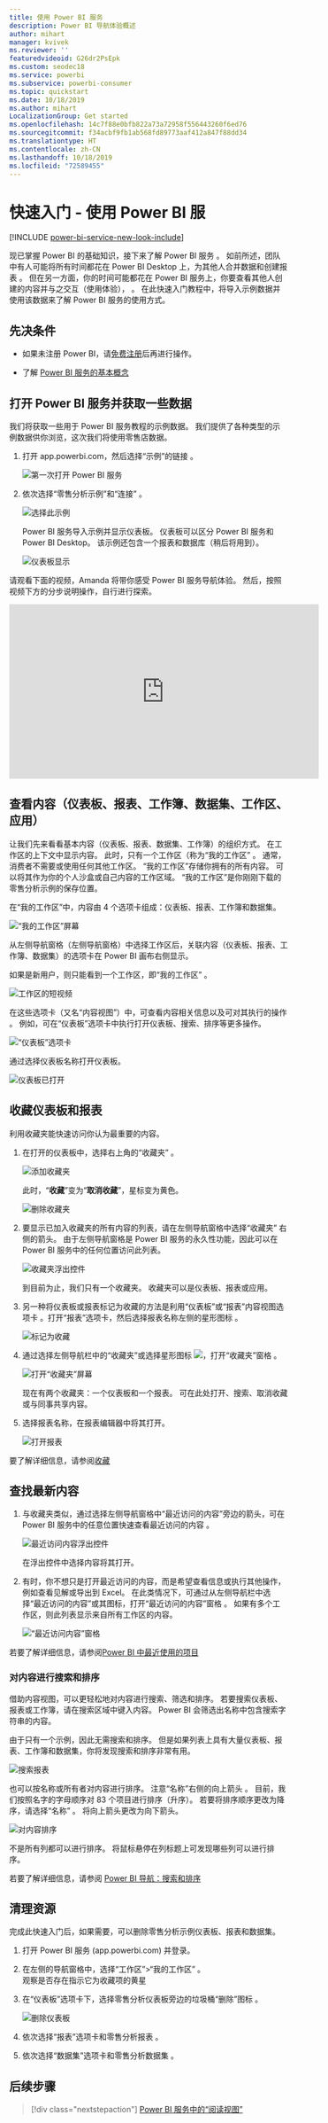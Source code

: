 ```yaml
---
title: 使用 Power BI 服务
description: Power BI 导航体验概述
author: mihart
manager: kvivek
ms.reviewer: ''
featuredvideoid: G26dr2PsEpk
ms.custom: seodec18
ms.service: powerbi
ms.subservice: powerbi-consumer
ms.topic: quickstart
ms.date: 10/18/2019
ms.author: mihart
LocalizationGroup: Get started
ms.openlocfilehash: 14c7f88e0bfb822a73a72958f556443260f6ed76
ms.sourcegitcommit: f34acbf9fb1ab568fd89773aaf412a847f88dd34
ms.translationtype: HT
ms.contentlocale: zh-CN
ms.lasthandoff: 10/18/2019
ms.locfileid: "72589455"
---
```

# <a name="quickstart---getting-around-in-power-bi-service"></a>快速入门 - 使用 Power BI 服

[!INCLUDE [power-bi-service-new-look-include](../includes/power-bi-service-new-look-include.md)]

现已掌握 Power BI 的基础知识，接下来了解 Power BI 服务  。 如前所述，团队中有人可能将所有时间都花在 Power BI Desktop 上，为其他人合并数据和创建报表  。 但在另一方面，你的时间可能都花在 Power BI 服务上，你要查看其他人创建的内容并与之交互（使用体验），  。 在此快速入门教程中，将导入示例数据并使用该数据来了解 Power BI 服务的使用方式。 
 
## <a name="prerequisites"></a>先决条件

- 如果未注册 Power BI，请[免费注册](https://app.powerbi.com/signupredirect?pbi_source=web)后再进行操作。

- 了解 [Power BI 服务的基本概念](end-user-basic-concepts.md)

## <a name="open-power-bi-service-and-get-some-data"></a>打开 Power BI 服务并获取一些数据
我们将获取一些用于 Power BI 服务教程的示例数据。 我们提供了各种类型的示例数据供你浏览，这次我们将使用零售店数据。    
1. 打开 app.powerbi.com，然后选择“示例”的链接  。 

    ![第一次打开 Power BI 服务](./media/end-user-experience/power-bi-new-user.png)

2. 依次选择“零售分析示例”和“连接”  。

    ![选择此示例](./media/end-user-experience/power-bi-retail-sample.png)

    Power BI 服务导入示例并显示仪表板。 仪表板可以区分 Power BI 服务和 Power BI Desktop。 该示例还包含一个报表和数据库（稍后将用到）。

    ![仪表板显示](media/end-user-experience/power-bi-dashboard.png)

请观看下面的视频，Amanda 将带你感受 Power BI 服务导航体验。  然后，按照视频下方的分步说明操作，自行进行探索。

<iframe width="560" height="315" src="https://www.youtube.com/embed/G26dr2PsEpk" frameborder="0" allowfullscreen></iframe>


## <a name="view-content-dashboards-reports-workbooks-datasets-workspaces-apps"></a>查看内容（仪表板、报表、工作簿、数据集、工作区、应用）
让我们先来看看基本内容（仪表板、报表、数据集、工作簿）的组织方式。 在工作区的上下文中显示内容。 此时，只有一个工作区（称为“我的工作区”  。 通常，消费者不需要或使用任何其他工作区。 “我的工作区”存储你拥有的所有内容。 可以将其作为你的个人沙盒或自己内容的工作区域。 “我的工作区”是你刚刚下载的零售分析示例的保存位置。 

在“我的工作区”中，内容由 4 个选项卡组成：仪表板、报表、工作簿和数据集。

![“我的工作区”屏幕](./media/end-user-experience/power-bi-my-workspace.png)

从左侧导航窗格（左侧导航窗格）中选择工作区后，关联内容（仪表板、报表、工作簿、数据集）的选项卡在 Power BI 画布右侧显示。

如果是新用户，则只能看到一个工作区，即“我的工作区”  。

![工作区的短视频](./media/end-user-experience/nav.gif)

在这些选项卡（又名“内容视图”）中，可查看内容相关信息以及可对其执行的操作  。  例如，可在“仪表板”选项卡中执行打开仪表板、搜索、排序等更多操作。

![“仪表板”选项卡](./media/end-user-experience/power-bi-dashboard-tab.png)

通过选择仪表板名称打开仪表板。

![仪表板已打开](./media/end-user-experience/power-bi-open-dashboard.png)

## <a name="favorite-a-dashboard-and-a-report"></a>收藏仪表板和报表
 利用收藏夹能快速访问你认为最重要的内容。  

1. 在打开的仪表板中，选择右上角的“收藏夹”  。
   
   ![添加收藏夹](./media/end-user-experience/powerbi-dashboard-favorite.png)
   
   此时，“**收藏**”变为“**取消收藏**”，星标变为黄色。
   
   ![删除收藏夹](./media/end-user-experience/power-bi-unfavorite2.png)

2. 要显示已加入收藏夹的所有内容的列表，请在左侧导航窗格中选择“收藏夹”  右侧的箭头。 由于左侧导航窗格是 Power BI 服务的永久性功能，因此可以在 Power BI 服务中的任何位置访问此列表。
   
    ![收藏夹浮出控件](./media/end-user-experience/power-bi-favorite.png)
   
    到目前为止，我们只有一个收藏夹。 收藏夹可以是仪表板、报表或应用。  

1. 另一种将仪表板或报表标记为收藏的方法是利用“仪表板”或“报表”内容视图选项卡   。打开“报表”选项卡，然后选择报表名称左侧的星形图标  。
   
   ![标记为收藏](./media/end-user-experience/power-bi-report-favorite.png)

3. 通过选择左侧导航栏中的“收藏夹”或选择星形图标 ![](media/end-user-experience/powerbi-star-icon.png)，打开“收藏夹”窗格    。
   
   ![打开“收藏夹”屏幕](./media/end-user-experience/power-bi-favorite-pane.png)
   
   现在有两个收藏夹：一个仪表板和一个报表。 可在此处打开、搜索、取消收藏或与同事共享内容。

4. 选择报表名称，在报表编辑器中将其打开。

    ![打开报表](./media/end-user-experience/power-bi-report-open.png)


要了解详细信息，请参阅[收藏](end-user-favorite.md)

## <a name="locate-your-most-recent-content"></a>查找最新内容

1. 与收藏夹类似，通过选择左侧导航窗格中“最近访问的内容”旁边的箭头，可在 Power BI 服务中的任意位置快速查看最近访问的内容  。

   ![最近访问内容浮出控件](./media/end-user-experience/power-bi-recent-flyout.png)

    在浮出控件中选择内容将其打开。

2. 有时，你不想只是打开最近访问的内容，而是希望查看信息或执行其他操作，例如查看见解或导出到 Excel。 在此类情况下，可通过从左侧导航栏中选择“最近访问的内容”或其图标，打开“最近访问的内容”窗格   。 如果有多个工作区，则此列表显示来自所有工作区的内容。

   ![“最近访问内容”窗格](./media/end-user-experience/power-bi-recent.png)

若要了解详细信息，请参阅[Power BI 中最近使用的项目](end-user-recent.md)

### <a name="search-and-sort-content"></a>对内容进行搜索和排序
借助内容视图，可以更轻松地对内容进行搜索、筛选和排序。 若要搜索仪表板、报表或工作簿，请在搜索区域中键入内容。 Power BI 会筛选出名称中包含搜索字符串的内容。

由于只有一个示例，因此无需搜索和排序。  但是如果列表上具有大量仪表板、报表、工作簿和数据集，你将发现搜索和排序非常有用。

![搜索报表](./media/end-user-experience/power-bi-search.png)

也可以按名称或所有者对内容进行排序。 注意“名称”右侧的向上箭头  。 目前，我们按照名字的字母顺序对 83 个项目进行排序（升序）。 若要将排序顺序更改为降序，请选择“名称”  。 将向上箭头更改为向下箭头。

![对内容排序](./media/end-user-experience/power-bi-sort-new.png)

不是所有列都可以进行排序。 将鼠标悬停在列标题上可发现哪些列可以进行排序。

若要了解详细信息，请参阅 [Power BI 导航：搜索和排序](end-user-search-sort.md)

## <a name="clean-up-resources"></a>清理资源
完成此快速入门后，如果需要，可以删除零售分析示例仪表板、报表和数据集。

1. 打开 Power BI 服务 (app.powerbi.com) 并登录。    
2. 在左侧的导航窗格中，选择“工作区”>“我的工作区”  。  
    观察是否存在指示它为收藏项的黄星    
3. 在“仪表板”选项卡下，选择零售分析仪表板旁边的垃圾桶“删除”图标   。    

    ![删除仪表板](./media/end-user-experience/power-bi-cleanup.png)

4. 依次选择“报表”选项卡和零售分析报表  。
1. 依次选择“数据集”选项卡和零售分析数据集  。

## <a name="next-steps"></a>后续步骤

> [!div class="nextstepaction"]
> [Power BI 服务中的“阅读视图”](end-user-reading-view.md)
